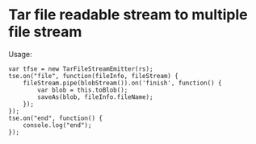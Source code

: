# Tar file readable stream to multiple file stream

Usage:

    var tfse = new TarFileStreamEmitter(rs);
    tse.on("file", function(fileInfo, fileStream) {
        fileStream.pipe(blobStream()).on('finish', function() {
            var blob = this.toBlob();
            saveAs(blob, fileInfo.fileName);
        });
    });
    tse.on("end", function() {
        console.log("end");
    });